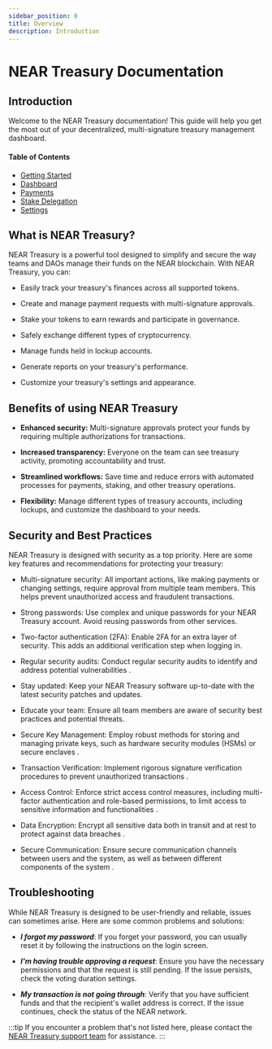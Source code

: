 ```yaml
---
sidebar_position: 0
title: Overview
description: Introduction
---
```


# NEAR Treasury Documentation

## Introduction

Welcome to the NEAR Treasury documentation! This guide will help you get the most out of your decentralized, multi-signature treasury management dashboard.

#### Table of Contents

- [Getting Started](quickstart.md)
- [Dashboard](dashboard/intro.md)
- [Payments](payments/intro.md)
- [Stake Delegation](stake/intro.md)
- [Settings](settings/intro.md)

## What is NEAR Treasury?

NEAR Treasury is a powerful tool designed to simplify and secure the way teams and DAOs manage their funds on the NEAR blockchain. With NEAR Treasury, you can:

-   Easily track your treasury's finances across all supported tokens.
    
-   Create and manage payment requests with multi-signature approvals.
    
-   Stake your tokens to earn rewards and participate in governance.
    
-   Safely exchange different types of cryptocurrency.
    
-   Manage funds held in lockup accounts.
    
-   Generate reports on your treasury's performance.
    
-   Customize your treasury's settings and appearance.
    

## Benefits of using NEAR Treasury

-   **Enhanced security:** Multi-signature approvals protect your funds by requiring multiple authorizations for transactions.
    
-   **Increased transparency:** Everyone on the team can see treasury activity, promoting accountability and trust.
    
-   **Streamlined workflows:** Save time and reduce errors with automated processes for payments, staking, and other treasury operations.
    
-   **Flexibility:** Manage different types of treasury accounts, including lockups, and customize the dashboard to your needs.


## Security and Best Practices

NEAR Treasury is designed with security as a top priority. Here are some key features and recommendations for protecting your treasury:

-   Multi-signature security: All important actions, like making payments or changing settings, require approval from multiple team members. This helps prevent unauthorized access and fraudulent transactions.
    
-   Strong passwords: Use complex and unique passwords for your NEAR Treasury account. Avoid reusing passwords from other services.
    
-   Two-factor authentication (2FA): Enable 2FA for an extra layer of security. This adds an additional verification step when logging in.
    
-   Regular security audits: Conduct regular security audits to identify and address potential vulnerabilities .
    
-   Stay updated: Keep your NEAR Treasury software up-to-date with the latest security patches and updates.
    
-   Educate your team: Ensure all team members are aware of security best practices and potential threats.
    
-   Secure Key Management: Employ robust methods for storing and managing private keys, such as hardware security modules (HSMs) or secure enclaves .
    
-   Transaction Verification: Implement rigorous signature verification procedures to prevent unauthorized transactions .
    
-   Access Control: Enforce strict access control measures, including multi-factor authentication and role-based permissions, to limit access to sensitive information and functionalities .
    
-   Data Encryption: Encrypt all sensitive data both in transit and at rest to protect against data breaches .
    
-   Secure Communication: Ensure secure communication channels between users and the system, as well as between different components of the system .
    

## Troubleshooting

While NEAR Treasury is designed to be user-friendly and reliable, issues can sometimes arise. Here are some common problems and solutions:

- **_I forgot my password_**: If you forget your password, you can usually reset it by following the instructions on the login screen.
    
- **_I'm having trouble approving a request_**: Ensure you have the necessary permissions and that the request is still pending. If the issue persists, check the voting duration settings.
    
- **_My transaction is not going through_**: Verify that you have sufficient funds and that the recipient's wallet address is correct. If the issue continues, check the status of the NEAR network.
    

:::tip
If you encounter a problem that's not listed here, please contact the [NEAR Treasury support team](#) for assistance.
:::

